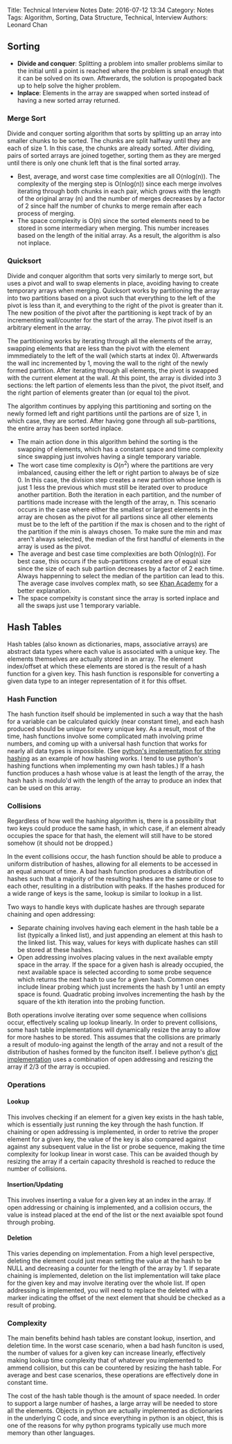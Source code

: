 Title: Technical Interview Notes
Date: 2016-07-12 13:34
Category: Notes
Tags: Algorithm, Sorting, Data Structure, Technical, Interview
Authors: Leonard Chan

## Sorting

- **Divide and conquer**: Splitting a problem into smaller problems similar to the initial until a point is reached where the problem is small enough that it can be solved on its own. Aftwerards, the solution is propogated back up to help solve the higher problem.
- **Inplace**: Elements in the array are swapped when sorted instead of having a new sorted array returned.


### Merge Sort
Divide and conquer sorting algorithm that sorts by splitting up an array into smaller chunks to be sorted. The chunks are split halfway until they are each of size 1. In this case, the chunks are already sorted. After dividing, pairs of sorted arrays are joined together, sorting them as they are merged until there is only one chunk left that is the final sorted array.

- Best, average, and worst case time complexities are all O(nlog(n)). The complexity of the merging step is O(nlog(n)) since each merge involves iterating through both chunks in each pair, which grows with the length of the original array (n) and the number of merges decreases by a factor of 2 since half the number of chunks to merge remain after each process of merging.
- The space complexity is O(n) since the sorted elements need to be stored in some intermediary when merging. This number increases based on the length of the initial array. As a result, the algorithm is also not inplace.

### Quicksort
Divide and conquer algorithm that sorts very similarly to merge sort, but uses a pivot and wall to swap elements in place, avoiding having to create temporary arrays when merging. Quicksort works by partitioning the array into two partitions based on a pivot such that everything to the left of the pivot is less than it, and everything to the right of the pivot is greater than it. The new position of the pivot after the partitioning is kept track of by an incrementing wall/counter for the start of the array. The pivot itself is an arbitrary element in the array.

The partitioning works by iterating through all the elements of the array, swapping elements that are less than the pivot with the element immmediately to the left of the wall (which starts at index 0). Aftwerwards the wall inc incremented by 1, moving the wall to the right of the newly formed partition. After iterating through all elements, the pivot is swapped with the current element at the wall. At this point, the array is divided into 3 sections: the left partion of elements less than the pivot, the pivot itself, and the right partion of elements greater than (or equal to) the pivot.

The algorithm continues by applying this partitioning and sorting on the newly formed left and right partitions until the partions are of size 1, in which case, they are sorted. After having gone through all sub-partitions, the entire array has been sorted inplace.

- The main action done in this algorithm behind the sorting is the swapping of elements, which has a constant space and time complexity since swapping just involves having a single temporary variable.
- The wort case time complexity is $O(n^2)$ where the partitions are very imbalanced, causing either the left or right partion to always be of size 0. In this case, the division step creates a new partition whose length is just 1 less the previous which must still be iterated over to produce another partition. Both the iteration in each partition, and the number of partitions made increase with the length of the array, n. This scenario occurs in the case where either the smallest or largest elements in the array are chosen as the pivot for all partions since all other elements must be to the left of the partition if the max is chosen and to the right of the partition if the min is always chosen. To make sure the min and max aren't always selected, the median of the first handful of elements in the array is used as the pivot.
- The average and best case time complexities are both O(nlog(n)). For best case, this occurs if the sub-partitions created are of equal size since the size of each sub partiion decreases by a factor of 2 each time. Always happenning to select the median of the partition can lead to this. The average case involves complex math, so see [Khan Academy](https://www.khanacademy.org/computing/computer-science/algorithms/quick-sort/a/analysis-of-quicksort) for a better explanation.
- The space compelxity is constant since the array is sorted inplace and all the swaps just use 1 temporary variable.


## Hash Tables
Hash tables (also known as dictionaries, maps, associative arrays) are abstract data types where each value is associated with a unique key. The elements themselves are actually stored in an array. The element index/offset at which these elements are stored is the result of a hash function for a given key. This hash function is responsible for converting a given data type to an integer representation of it for this offset.

### Hash Function
The hash function itself should be implemented in such a way that the hash for a variable can be calculated quickly (near constant time), and each hash produced should be unique for every unique key. As a result, most of the time, hash functions involve some complicated math involving prime numbers, and coming up with a universal hash function that works for nearly all data types is impossible. (See [python's implementation for string hashing](https://github.com/python/cpython/blob/2.7/Objects/stringobject.c) as an example of how hashing works. I tend to use python's hashing functions when implementing my own hash tables.) If a hash function produces a hash whose value is at least the length of the array, the hash hash is modulo'd with the length of the array to produce an index that can be used on this array.

### Collisions
Regardless of how well the hashing algorithm is, there is a possibility that two keys could produce the same hash, in which case, if an element already occupies the space for that hash, the element will still have to be stored somehow (it should not be dropped.) 

In the event collisions occur, the hash function should be able to produce a uniform distribution of hashes, allowing for all elements to be accessed in an equal amount of time. A bad hash function produces a distribution of hashes such that a majority of the resulting hashes are the same or close to each other, resuliting in a distribution with peaks. If the hashes produced for a wide range of keys is the same, lookup is similar to lookup in a list.

Two ways to handle keys with duplicate hashes are through separate chaining and open addressing:

- Separate chaining involves having each element in the hash table be a list (typically a linked list), and just appending an element at this hash to the linked list. This way, values for keys with duplicate hashes can still be stored at these hashes.
- Open addressing involves placing values in the next available empty space in the array. If the space for a given hash is already occupied, the next available space is selected according to some probe sequence which returns the next hash to use for a given hash. Common ones include linear probing which just increments the hash by 1 until an empty space is found. Quadratic probing involves incrementing the hash by the square of the kth iteration into the probing function.

Both operations involve iterating over some sequence when collisions occur, effectively scaling up lookup linearly. In order to prevent collisions, some hash table implementations will dynamically resize the array to allow for more hashes to be stored. This assumes that the collisions are primarly a result of modulo-ing against the length of the array and not a result of the distribution of hashes formed by the funciton itself. I believe python's [dict implementation](https://github.com/PiJoules/cpython-modified/blob/master/Objects/dictobject.c) uses a combination of open addressing and resizing the array if 2/3 of the array is occupied.

### Operations

#### Lookup
This involves checking if an element for a given key exists in the hash table, which is essentially just running the key through the hash function. If chaining or open addressing is implemented, in order to retrive the proper element for a given key, the value of the key is also compared against against any subsequent value in the list or probe sequence, making the time complexity for lookup linear in worst case. This can be avaided though by resizing the array if a certain capacity threshold is reached to reduce the number of collisions.

#### Insertion/Updating
This involves inserting a value for a given key at an index in the array. If open addressing or chaining is implemented, and a collision occurs, the value is instead placed at the end of the list or the next avaialble spot found through probing.

#### Deletion
This varies depending on implementation. From a high level perspective, deleting the element could just mean setting the value at the hash to be NULL and decreasing a counter for the length of the array by 1. If separate chaining is implemented, deletion on the list implementation will take place for the given key and may involve iterating over the whole list. If open addressing is implemented, you will need to replace the deleted with a marker indicating the offset of the next element that should be checked as a result of probing.

### Complexity
The main benefits behind hash tables are constant lookup, insertion, and deletion time. In the worst case scenario, when a bad hash funciton is used, the number of values for a given key can increase linearly, effectively making lookup time complexity that of whatever you implemented to ammend collision, but this can be countered by resizing the hash table. For average and best case scenarios, these operations are effectively done in constant time.

The cost of the hash table though is the amount of space needed. In order to support a large number of hashes, a large array will be needed to store all the elements. Objects in python are actually implemented as dictionaries in the underlying C code, and since everything in python is an object, this is one of the reasons for why python programs typically use much more memory than other languages.
